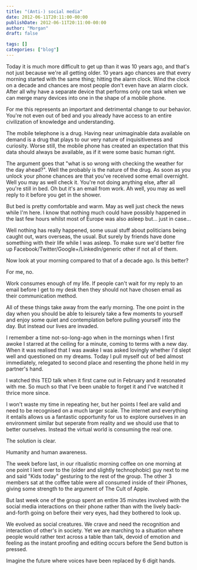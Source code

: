 ```yaml
---
title: "(Anti-) social media"
date: 2012-06-11T20:11:00-00:00
publishDate: 2012-06-11T20:11:00-00:00
author: "Morgan"
draft: false

tags: []
categories: ["blog"]
---
```


Today it is much more difficult to get up than it was 10 years ago, and that's not just because we're all getting older. 10 years ago chances are that every morning started with the same thing; hitting the alarm clock. Wind the clock on a decade and chances are most people don't even have an alarm clock. After all why have a separate device that performs only one task when we can merge many devices into one in the shape of a mobile phone.

For me this represents an important and detrimental change to our behavior. You're not even out of bed and you already  have access to an entire civilization of knowledge and understanding.

The mobile telephone is a drug. Having near unimaginable data available on demand is a drug that plays to our very nature of inquisitiveness and curiosity. Worse still, the mobile phone has created an expectation that this data should always be available, as if it were some basic human right.

The argument goes that "what is so wrong with checking the weather for the day ahead?". Well the probably is the nature of the drug. As soon as you unlock your phone chances are that you've received some email overnight. Well you may as well check it. You're not doing anything else, after all you're still in bed. Oh but it's an email from work. Ah well, you may as well reply to it before you get in the shower.

But bed is pretty comfortable and warm. May as well just check the news while I'm here. I know that nothing much could have possibly happened in the last few hours whilst most of Europe was also asleep but... just in case...

Well nothing has really happened, some usual stuff about politicians being caught out, wars overseas, the usual. But surely by friends have done something with their life while I was asleep. To make sure we'd better fire up Facebook/Twitter/Google+/LinkedIn/generic other if not all of them.

Now look at your morning compared to that of a decade ago. Is this better?

For me, no.

Work consumes enough of my life. If people can't wait for my reply to an email before I get to my desk then they should not have chosen email as their communication method.

All of these things take away from the early morning. The one point in the day when you should be able to leisurely take a few moments to yourself and enjoy some quiet and contemplation before pulling yourself into the day. But instead our lives are invaded.

I remember a time not-so-long-ago when in the mornings when I first awoke I starred at the ceiling for a minute, coming to terms with a new day. When it was realised that I was awake I was asked lovingly whether I'd slept well and questioned on my dreams. Today I pull myself out of bed almost immediately, relegated to second place and resenting the phone held in my partner's hand.

I watched this TED talk when it first came out in February and it resonated with me. So much so that I've been unable to forget it and I've watched it thrice more since.


I won't waste my time in repeating her, but her points I feel are valid and need to be recognised on a much larger scale. The internet and everything it entails allows us a fantastic opportunity for us to explore ourselves in an environment similar but seperate from reality and we should use that to better ourselves. Instead the virtual world is consuming the real one.

The solution is clear.

Humanity and human awareness.

The week before last, in our ritualistic morning coffee on one morning at one point I lent over to the (older and slightly technophobic) guy next to me and said "Kids today" gesturing to the rest of the group. The other 3 members sat at the coffee table were all consumed inside of their iPhones, giving some strength to the argument of The Cult of Apple.

But last week one of the group spent an entire 35 minutes involved with the social media interactions on their phone rather than with the lively back-and-forth going on before their very eyes, had they bothered to look up.

We evolved as social creatures. We crave and need the recognition and interaction of other's in society. Yet we are marching to a situation where people would rather text across a table than talk, devoid of emotion and feeling as the instant proofing and editing occurs before the Send button is pressed.

Imagine the future where voices have been replaced by 6 digit hands.
